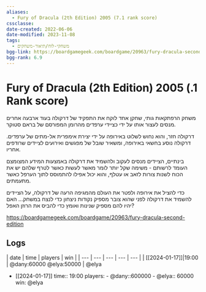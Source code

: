 ```yaml
---
aliases:
  - Fury of Dracula (2th Edition) 2005 (7.1 rank score)
cssclasse: 
date-created: 2022-06-06
date-modified: 2023-11-08
tags:
  - משחקי-לוח/תיאור-משחקים
bgg-link: https://boardgamegeek.com/boardgame/20963/fury-dracula-second-edition
bgg-rank: 6.9
---
```


# Fury of Dracula (2th Edition) 2005 (.1 Rank score)

משחק הרפתקאות גותי, שחקן אחד לוקח את התפקיד של דרקולה בעוד ארבעה אחרים מנסים לעצור אותו על ידי כציידי ערפדים מהרומן המפורסם של בראם סטוקר.

דרקולה חזר, והוא נחוש לשלוט באירופה על ידי יצירת אימפרית אל-מתים של ערפדים. דרקולה נוסע בחשאי באירופה, ומשאיר שובל של מפגשים ואירועים לציידים שרודפים אחריו.

בינתיים, הציידים מנסים לעקוב ולהשמיד את דרקולה באמצעות המידע המצומצם העומד לרשותם - משימה שקל יותר לומר מאשר לעשות כאשר לטרף שלהם יש את הכוח לשנות צורות לזאב או עטלף, והוא יכול אפילו להתמוסס לתוך הערפל כאשר מתעמתים.

כדי להציל את אירופה ולפטר את העולם מהמגיפה הרעה של דרקולה, על הציידים להשמיד את דרקולה לפני שהוא צובר מספיק נקודות ניצחון כדי לנצח במשחק... האם יהיו להם מספיק שנינות ואומץ כדי להביס את הרוזן האפל?

https://boardgamegeek.com/boardgame/20963/fury-dracula-second-edition

## Logs



| date | time | players | win | 
| --- | --- | --- | --- | --- |
| [[2024-01-17]]|19:00 | @dany:60000 @elya:50000 | @elya

- [[2024-01-17]]
	time:: 19:00
	 players:
		 - @dany::600000
		 - @elya:: 60000
	win:
		@elya
	